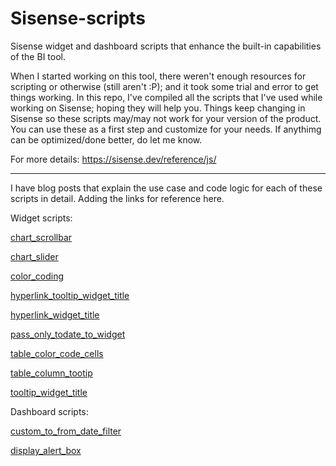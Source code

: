 # Sisense-scripts
Sisense widget and dashboard scripts that enhance the built-in capabilities of the BI tool.

When I started working on this tool, there weren't enough resources for scripting or otherwise (still aren't :P); and it took some trial and error to get things working. In this repo, I've compiled all the scripts that I've used while working on Sisense; hoping they will help you. Things keep changing in Sisense so these scripts may/may not work for your version of the product. You can use these as a first step and customize for your needs. If anythimg can be optimized/done better, do let me know.

For more details: https://sisense.dev/reference/js/

----------------------------------------------------------------------------------------------------------------------------------------------------------------

I have blog posts that explain the use case and code logic for each of these scripts in detail. 
Adding the links for reference here.

Widget scripts:


[chart_scrollbar](https://www.lekhamirjankar.com/post/sisense-widget-script-add-persistent-scroll-bar)

[chart_slider](https://www.lekhamirjankar.com/post/sisense-widget-script-add-persistent-slider)

[color_coding](https://www.lekhamirjankar.com/post/sisense-widget-script-dynamic-color-coding-indicator-widget)

[hyperlink_tooltip_widget_title](https://www.lekhamirjankar.com/post/sisense-widget-script-tooltip-widget-title)

[hyperlink_widget_title](https://www.lekhamirjankar.com/post/sisense-widget-script-hyperlink-widget-title)

[pass_only_todate_to_widget](https://www.lekhamirjankar.com/post/sisense-widget-script-pass-only-to-date-from-dashboard-calendar-filter-to-the-widget)

[table_color_code_cells](https://www.lekhamirjankar.com/post/sisense-widget-script-color-code-cells-in-table-widget)

[table_column_tootip](https://www.lekhamirjankar.com/post/sisense-widget-script-tooltip-table-column)

[tooltip_widget_title](https://www.lekhamirjankar.com/post/sisense-widget-script-tooltip-widget-title)



Dashboard scripts:


[custom_to_from_date_filter](https://www.lekhamirjankar.com/post/sisense-widget-script-pass-only-to-date-from-dashboard-calendar-filter-to-the-widget)

[display_alert_box](https://www.lekhamirjankar.com/post/sisense-dashboard-display-alert-box)
